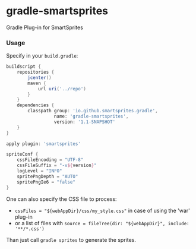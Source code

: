 # gradle-smartsprites
Gradle Plug-in for SmartSprites

### Usage
Specify in your `build.gradle`:
```groovy
buildscript {
    repositories {
	    jcenter()
        maven {
            url uri('../repo')
        }
    }
    dependencies {
        classpath group: 'io.github.smartsprites.gradle',
                  name: 'gradle-smartsprites',
                  version: '1.1-SNAPSHOT'
    }
}

apply plugin: 'smartsprites'

spriteConf {
    cssFileEncoding = "UTF-8"
    cssFileSuffix = "-v${version}"
	logLevel = "INFO"
	spritePngDepth = "AUTO"
	spritePngIe6 = "false"	
}
```

One can also specify the CSS file to process:
 - ```cssFiles = "${webAppDir}/css/my_style.css"``` in case of using the 'war' plug-in
 - or a list of files with ```source = fileTree(dir: "${webAppDir}", include: '**/*.css')```
 
Than just call ```gradle sprites``` to generate the sprites.
